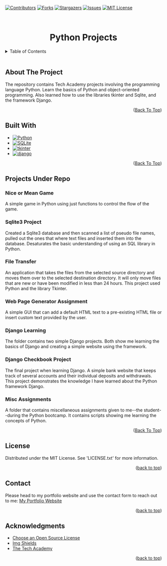 <!--Helps with compatibility of the back to top link-->
<a id="readme-top"></a>

<!--PROJECT SHIELDS-->
[![Contributors][contributors-shield]][contributors-url]
[![Forks][forks-shield]][forks-url]
[![Stargazers][stars-shield]][stars-url]
[![Issues][issues-shield]][issues-url]
[![MIT License][license-shield]][license-url]

<!-- Project Title -->
<br>
<div>
    <h1 style="text-align:center">Python Projects</h1>
</div>

<!-- Table of Contents -->
<details>
    <summary>Table of Contents</summary>
    <ol>
        <li><a href="#about-the-repo">About the Repo</a></li>
        <li><a href="#built-with">Built With</a></li>
        <li><a href="#projects-under-repo">Projects Under Repo</a></li>
        <ul>
            <li><a href="#nice_or_mean_game">Nice or Mean Game</a></li>
            <li><a href="#sqlite3-project">Sqlite3 Project</a></li>
            <li><a href="#file-transfer">File Transfer</a></li>
            <li><a href="#web-page-generator-assignment">Web page Generator assignment</a></li>
            <li><a href="#django-learning">Django Learning</a></li>
            <li><a href="#django-checkbook-project">Django Checkbook Project</a></li>
            <li><a href="#misc-assignments">Misc Assignments</a></li>
        </ul>
        <li><a href="#license">License</a></li>
        <li><a href="#contact">Contact</a></li>
        <li><a href="#acknowledgements">Acknowledgements</a></li>
    </ol>
</details>
<br>

<!--ABOUT THE PROJECT -->
## About The Project
The repository contains Tech Academy projects involving the programming language Python. Learn the basics of Python and
object-oriented programming. Also learned how to use the libraries tkinter and Sqlite, and the framework Django.<br>

<p align="right">(<a href="#readme-top">Back To Top</a>)</p>

<!--BUILT WITH-->
## Built With
* [![Python][python-shield]][python-url]
* [![SQLite][sqlite-shield]][sqlite-url]
* [![tkinter][tkinter-shield]][tkinter-url]
* [![django][django-shield]][django-url]

<p align="right">(<a href="#readme-top">Back To Top</a>)</p>

<!-- Projects under repo -->
## Projects Under Repo
### Nice or Mean Game
A simple game in Python using just functions to control the flow of the game.

### Sqlite3 Project
Created a Sqlite3 database and then scanned a list of pseudo file names, pulled out the ones that where text
files and inserted them into the database. Desaturates the basic understanding of using an SQL library in Python.

### File Transfer
An application that takes the files from the selected source directory and moves them over to the selected
destination directory. It will only move files that are new or have been modified in less than 24 hours.
This project used Python and the library Tkinter.

### Web Page Generator Assignment
A simple GUI that can add a default HTML text to a pre-existing HTML file or insert custom text provided by the user.

### Django Learning
The folder contains two simple Django projects. Both show me learning the basics of Django and creating a simple website
using the framework.

### Django Checkbook Project
The final project when learning Django. A simple bank website that keeps track of several accounts and their
individual deposits and withdrawals. This project demonstrates the knowledge I have learned about the Python framework
Django.

### Misc Assignments
A folder that contains miscellaneous assignments given to me--the student--during the Python bootcamp.
It contains scripts showing me learning the concepts of Python.

<p align="right">(<a href="#readme-top">Back To Top</a>)</p>

<!-- License -->
## License
Distributed under the MIT License. See 'LICENSE.txt' for more information.

<p align="right">(<a href="#readme-top">back to top</a>)</p>

<!-- Contact -->
## Contact
Please head to my portfolio website and use the contact form to reach out to me:
[My Portfolio Website][portfolio-url]

<p align="right">(<a href="#readme-top">back to top</a>)</p>

<!-- ACKNOWLEDGMENTS -->
## Acknowledgments

* [Choose an Open Source License](https://choosealicense.com)
* [Img Shields](https://shields.io)
* [The Tech Academy](tech-academy-url)

<p align="right">(<a href="#readme-top">back to top</a>)</p>

<!-- MARKDOWN LINKS & IMAGES -->
[contributors-shield]: https://img.shields.io/github/contributors/ColorlessSaber/python-projects.svg?style=for-the-badge
[contributors-url]: https://github.com/ColorlessSaber/python-projects/graphs/contributors
[forks-shield]: https://img.shields.io/github/forks/ColorlessSaber/python-projects.svg?style=for-the-badge
[forks-url]: https://github.com/ColorlessSaber/python-projects/network/members
[stars-shield]: https://img.shields.io/github/stars/ColorlessSaber/python-projects.svg?style=for-the-badge
[stars-url]: https://github.com/ColorlessSaber/python-projects/stargazers
[issues-shield]: https://img.shields.io/github/issues/ColorlessSaber/python-projects.svg?style=for-the-badge
[issues-url]: https://github.com/ColorlessSaber/python-projects/issues
[license-shield]: https://img.shields.io/github/license/ColorlessSaber/python-projects.svg?style=for-the-badge
[license-url]: https://github.com/ColorlessSaber/python-projects/blob/main/LICENSE

[python-shield]: https://img.shields.io/badge/Python-3776AB?style=for-the-badge&logo=python&logoColor=white
[python-url]: https://www.python.org
[sqlite-shield]: https://img.shields.io/badge/SQLite-003B57?style=for-the-badge&logo=sqlite&logoColor=white
[sqlite-url]: https://sqlite.org/index.html
[tkinter-shield]: https://img.shields.io/badge/Tkinter-bfbfbf?style=for-the-badge
[tkinter-url]: https://docs.python.org/3/library/tkinter.html
[django-shield]: https://img.shields.io/badge/Django-092E20?style=for-the-badge&logo=django&logoColor=white
[django-url]: https://www.djangoproject.com/

[portfolio-url]: https://colorlesssaber.github.io/